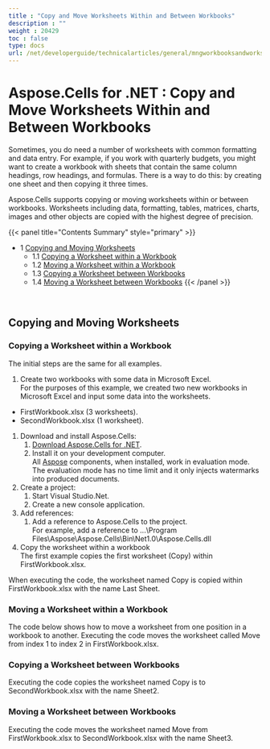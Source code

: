 ```yaml
---
title : "Copy and Move Worksheets Within and Between Workbooks" 
description : "" 
weight : 20429 
toc : false
type: docs
url: /net/developerguide/technicalarticles/general/mngworkbooksandworksheets/copy+and+move+worksheets+within+and+between+workbooks/
---
```


# Aspose.Cells for .NET : Copy and Move Worksheets Within and Between Workbooks


Sometimes, you do need a number of worksheets with common formatting and data entry. For example, if you work with quarterly budgets, you might want to create a workbook with sheets that contain the same column headings, row headings, and formulas. There is a way to do this: by creating one sheet and then copying it three times.

Aspose.Cells supports copying or moving worksheets within or between workbooks. Worksheets including data, formatting, tables, matrices, charts, images and other objects are copied with the highest degree of precision.

{{< panel title="Contents Summary" style="primary" >}}
*   1 [Copying and Moving Worksheets](#copying-and-moving-worksheets)
    *   1.1 [Copying a Worksheet within a Workbook](#copying-a-worksheet-within-a-workbook)
    *   1.2 [Moving a Worksheet within a Workbook](#moving-a-worksheet-within-a-workbook)
    *   1.3 [Copying a Worksheet between Workbooks](#copying-a-worksheet-between-workbooks)
    *   1.4 [Moving a Worksheet between Workbooks](#moving-a-worksheet-between-workbooks)
{{< /panel >}}
 

 

## Copying and Moving Worksheets

### Copying a Worksheet within a Workbook

The initial steps are the same for all examples.

1.  Create two workbooks with some data in Microsoft Excel.  
    For the purposes of this example, we created two new workbooks in Microsoft Excel and input some data into the worksheets.

*   FirstWorkbook.xlsx (3 worksheets).
*   SecondWorkbook.xlsx (1 worksheet).

1.  Download and install Aspose.Cells:
    1.  [Download Aspose.Cells for .NET](http://www.aspose.com/community/files/51/.net-components/aspose.cells-for-.net/default.aspx).
    2.  Install it on your development computer.  
        All [Aspose](http://www.aspose.com/) components, when installed, work in evaluation mode. The evaluation mode has no time limit and it only injects watermarks into produced documents.
2.  Create a project:
    1.  Start Visual Studio.Net.
    2.  Create a new console application.
3.  Add references:
    1.  Add a reference to Aspose.Cells to the project.  
        For example, add a reference to ...\\Program Files\\Aspose\\Aspose.Cells\\Bin\\Net1.0\\Aspose.Cells.dll
4.  Copy the worksheet within a workbook  
    The first example copies the first worksheet (Copy) within FirstWorkbook.xlsx.

When executing the code, the worksheet named Copy is copied within FirstWorkbook.xlsx with the name Last Sheet.

### Moving a Worksheet within a Workbook

The code below shows how to move a worksheet from one position in a workbook to another. Executing the code moves the worksheet called Move from index 1 to index 2 in FirstWorkbook.xlsx.

### Copying a Worksheet between Workbooks

Executing the code copies the worksheet named Copy is to SecondWorkbook.xlsx with the name Sheet2.

### Moving a Worksheet between Workbooks

Executing the code moves the worksheet named Move from FirstWorkbook.xlsx to SecondWorkbook.xlsx with the name Sheet3.

